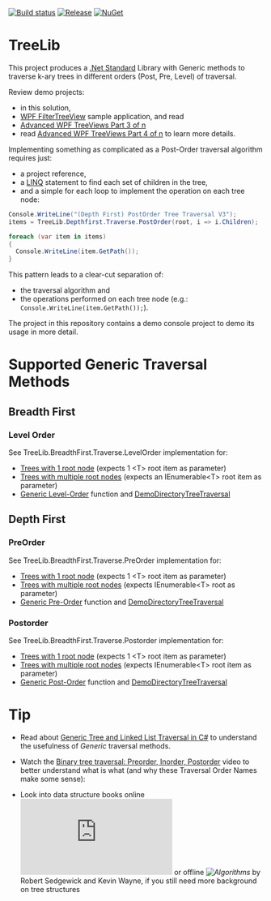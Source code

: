 [![Build status](https://ci.appveyor.com/api/projects/status/de18xc6i431xnlvg?svg=true)](https://ci.appveyor.com/project/Dirkster99/treelib)
[![Release](https://img.shields.io/github/release/Dirkster99/TreeLib.svg)](https://github.com/Dirkster99/TreeLib/releases/latest)
[![NuGet](https://img.shields.io/nuget/dt/Dirkster.TreeLib.svg)](http://nuget.org/packages/Dirkster.TreeLib)

# TreeLib
This project produces a <a href="https://docs.microsoft.com/en-us/dotnet/standard/net-standard">.Net Standard</a>
Library with Generic methods to traverse k-ary trees in different orders (Post, Pre, Level) of traversal.

Review demo projects:
* in this solution,
* <a href="https://github.com/Dirkster99/FilterTreeView">WPF FilterTreeView</a> sample application, and read
* <a href="https://www.codeproject.com/Articles/1216583/Advanced-WPF-TreeViews-Part-of-n">Advanced WPF TreeViews Part 3 of n</a>
* read <a href="https://www.codeproject.com/Articles/1213031/Advanced-WPF-TreeViews-Part-of-n">Advanced WPF TreeViews Part 4 of n</a> to learn more details.

Implementing something as complicated as a Post-Order traversal algorithm requires just:
* a project reference,
* a <a href="https://msdn.microsoft.com/en-us/library/bb308959.aspx">LINQ</a> statement to find each set of children in the tree,
* and a simple for each loop to implement the operation on each tree node:

```C#
Console.WriteLine("(Depth First) PostOrder Tree Traversal V3");
items = TreeLib.Depthfirst.Traverse.PostOrder(root, i => i.Children);

foreach (var item in items)
{
  Console.WriteLine(item.GetPath());
}
```
This pattern leads to a clear-cut separation of:
* the traversal algorithm and
* the operations performed on each tree node (e.g.: `Console.WriteLine(item.GetPath());`).

The project in this repository contains a demo console project to demo its usage in more detail.

# Supported Generic Traversal Methods

## Breadth First
### Level Order
See TreeLib.BreadthFirst.Traverse.LevelOrder implementation for:

* <a href="https://github.com/Dirkster99/TreeLib/blob/master/source/Shared/BreadthFirst/TraverseLevelOrder.cs">Trees with 1 root node</a> (expects 1 &lt;T&gt; root item as parameter)
* <a href="https://github.com/Dirkster99/TreeLib/blob/master/source/Shared/BreadthFirst/TraverseLevelOrderEnumerableRoot.cs">Trees with multiple root nodes</a> (expects an IEnumerable&lt;T&gt; root item as parameter)
* <a href="https://github.com/Dirkster99/TreeLib/blob/master/source/Shared/BreadthFirst/LevelOrder.cs">Generic Level-Order</a> function and <a href="https://github.com/Dirkster99/TreeLib/blob/master/source/TreeLibNugetDemo/Program.cs">DemoDirectoryTreeTraversal</a>

## Depth First
### PreOrder
See TreeLib.BreadthFirst.Traverse.PreOrder implementation for:

* <a href="https://github.com/Dirkster99/TreeLib/blob/master/source/Shared/Depthfirst/TraversePreorder.cs">Trees with 1 root node</a> (expects 1 &lt;T> root item as parameter)
* <a href="https://github.com/Dirkster99/TreeLib/blob/master/source/Shared/Depthfirst/TraversePreorderEnumerableRoot.cs">Trees with multiple root nodes</a> (expects IEnumerable&lt;T> root as parameter)
* <a href="https://github.com/Dirkster99/TreeLib/blob/master/source/Shared/Depthfirst/PreOrder.cs">Generic Pre-Order</a> function and <a href="https://github.com/Dirkster99/TreeLib/blob/master/source/TreeLibNugetDemo/Program.cs">DemoDirectoryTreeTraversal</a>

### Postorder
See TreeLib.BreadthFirst.Traverse.Postorder implementation for:

* <a href="https://github.com/Dirkster99/TreeLib/blob/master/source/Shared/Depthfirst/TraversePostOrder.cs">Trees with 1 root node</a> (expects 1 &lt;T> root item as parameter)
* <a href="https://github.com/Dirkster99/TreeLib/blob/master/source/Shared/Depthfirst/TraversePostOrderEnumerableRoot.cs">Trees with multiple root nodes</a> (expects IEnumerable&lt;T> root item as parameter)
* <a href="https://github.com/Dirkster99/TreeLib/blob/master/source/Shared/Depthfirst/PostOrder.cs">Generic Post-Order</a> function and <a href="https://github.com/Dirkster99/TreeLib/blob/master/source/TreeLibNugetDemo/Program.cs">DemoDirectoryTreeTraversal</a>

# Tip
* Read about <a href="http://www.codeducky.org/easy-tree-and-linked-list-traversal-in-c/">Generic Tree and Linked List Traversal in C#</a> to understand the usefulness of *Generic* traversal methods.

* Watch the <a href="https://www.youtube.com/watch?v=gm8DUJJhmY4">Binary tree traversal: Preorder, Inorder, Postorder</a> video to better understand what is what (and why these Traversal Order Names make some sense):

* Look into data structure books online ![Introduction to Trees, Binary Search Trees](https://cathyatseneca.gitbooks.io/data-structures-and-algorithms/introduction_to_trees,_binary_search_trees/definitions.html) or offline *![Algorithms](http://algs4.cs.princeton.edu/home/)* by Robert Sedgewick and Kevin Wayne, if you still need more background on tree structures 
